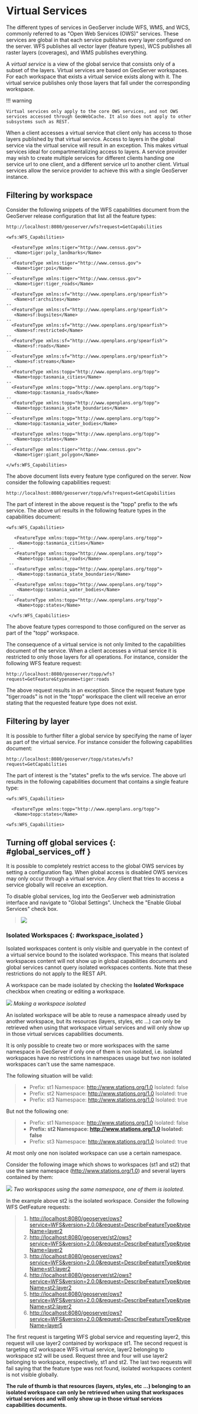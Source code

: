 # Virtual Services

The different types of services in GeoServer include WFS, WMS, and WCS, commonly referred to as "Open Web Services (OWS)" services. These services are global in that each service publishes every layer configured on the server. WFS publishes all vector layer (feature types), WCS publishes all raster layers (coverages), and WMS publishes everything.

A *virtual service* is a view of the global service that consists only of a subset of the layers. Virtual services are based on GeoServer workspaces. For each workspace that exists a virtual service exists along with it. The virtual service publishes only those layers that fall under the corresponding workspace.

!!! warning

    Virtual services only apply to the core OWS services, and not OWS services accessed through GeoWebCache. It also does not apply to other subsystems such as REST.

When a client accesses a virtual service that client only has access to those layers published by that virtual service. Access to layers in the global service via the virtual service will result in an exception. This makes virtual services ideal for compartmentalizing access to layers. A service provider may wish to create multiple services for different clients handing one service url to one client, and a different service url to another client. Virtual services allow the service provider to achieve this with a single GeoServer instance.

## Filtering by workspace

Consider the following snippets of the WFS capabilities document from the GeoServer release configuration that list all the feature types:

    http://localhost:8080/geoserver/wfs?request=GetCapabilities

    <wfs:WFS_Capabilities>

      <FeatureType xmlns:tiger="http://www.census.gov">
       <Name>tiger:poly_landmarks</Name>
    --
      <FeatureType xmlns:tiger="http://www.census.gov">
       <Name>tiger:poi</Name>
    --
      <FeatureType xmlns:tiger="http://www.census.gov">
       <Name>tiger:tiger_roads</Name>
    --
      <FeatureType xmlns:sf="http://www.openplans.org/spearfish">
       <Name>sf:archsites</Name>
    --
      <FeatureType xmlns:sf="http://www.openplans.org/spearfish">
       <Name>sf:bugsites</Name>
    --
      <FeatureType xmlns:sf="http://www.openplans.org/spearfish">
       <Name>sf:restricted</Name>
    --
      <FeatureType xmlns:sf="http://www.openplans.org/spearfish">
       <Name>sf:roads</Name>
    --
      <FeatureType xmlns:sf="http://www.openplans.org/spearfish">
       <Name>sf:streams</Name>
    --
      <FeatureType xmlns:topp="http://www.openplans.org/topp">
       <Name>topp:tasmania_cities</Name>
    --
      <FeatureType xmlns:topp="http://www.openplans.org/topp">
       <Name>topp:tasmania_roads</Name>
    --
      <FeatureType xmlns:topp="http://www.openplans.org/topp">
       <Name>topp:tasmania_state_boundaries</Name>
    --
      <FeatureType xmlns:topp="http://www.openplans.org/topp">
       <Name>topp:tasmania_water_bodies</Name>
    --
      <FeatureType xmlns:topp="http://www.openplans.org/topp">
       <Name>topp:states</Name>
    --
      <FeatureType xmlns:tiger="http://www.census.gov">
       <Name>tiger:giant_polygon</Name>

    </wfs:WFS_Capabilities>

The above document lists every feature type configured on the server. Now consider the following capabilities request:

    http://localhost:8080/geoserver/topp/wfs?request=GetCapabilities

The part of interest in the above request is the "topp" prefix to the wfs service. The above url results in the following feature types in the capabilities document:

    <wfs:WFS_Capabilities>

       <FeatureType xmlns:topp="http://www.openplans.org/topp">
        <Name>topp:tasmania_cities</Name>
     --
       <FeatureType xmlns:topp="http://www.openplans.org/topp">
        <Name>topp:tasmania_roads</Name>
     --
       <FeatureType xmlns:topp="http://www.openplans.org/topp">
        <Name>topp:tasmania_state_boundaries</Name>
     --
       <FeatureType xmlns:topp="http://www.openplans.org/topp">
        <Name>topp:tasmania_water_bodies</Name>
     --
       <FeatureType xmlns:topp="http://www.openplans.org/topp">
        <Name>topp:states</Name>

     </wfs:WFS_Capabilities>

The above feature types correspond to those configured on the server as part of the "topp" workspace.

The consequence of a virtual service is not only limited to the capabilities document of the service. When a client accesses a virtual service it is restricted to only those layers for all operations. For instance, consider the following WFS feature request:

    http://localhost:8080/geoserver/topp/wfs?request=GetFeature&typename=tiger:roads

The above request results in an exception. Since the request feature type "tiger:roads" is not in the "topp" workspace the client will receive an error stating that the requested feature type does not exist.

## Filtering by layer

It is possible to further filter a global service by specifying the name of layer as part of the virtual service. For instance consider the following capabilities document:

    http://localhost:8080/geoserver/topp/states/wfs?request=GetCapabilities

The part of interest is the "states" prefix to the wfs service. The above url results in the following capabilities document that contains a single feature type:

    <wfs:WFS_Capabilities>

      <FeatureType xmlns:topp="http://www.openplans.org/topp">
       <Name>topp:states</Name>

    <wfs:WFS_Capabilities>

## Turning off global services {: #global_services_off }

It is possible to completely restrict access to the global OWS services by setting a configuration flag. When global access is disabled OWS services may only occur through a virtual service. Any client that tries to access a service globally will receive an exception.

To disable global services, log into the GeoServer web administration interface and navigate to "Global Settings". Uncheck the "Enable Global Services" check box.

> ![](img/global-services.jpg)

### Isolated Workspaces {: #workspace_isolated }

Isolated workspaces content is only visible and queryable in the context of a virtual service bound to the isolated workspace. This means that isolated workspaces content will not show up in global capabilities documents and global services cannot query isolated workspaces contents. Note that these restrictions do not apply to the REST API.

A workspace can be made isolated by checking the **Isolated Workspace** checkbox when creating or editing a workspace.

![](img/isolated_workspace.png)
*Making a workspace isolated*

An isolated workspace will be able to reuse a namespace already used by another workspace, but its resources (layers, styles, etc \...) can only be retrieved when using that workspace virtual services and will only show up in those virtual services capabilities documents.

It is only possible to create two or more workspaces with the same namespace in GeoServer if only one of them is non isolated, i.e. isolated workspaces have no restrictions in namespaces usage but two non isolated workspaces can't use the same namespace.

The following situation will be valid:

> -   Prefix: st1 Namespace: <http://www.stations.org/1.0> Isolated: false
> -   Prefix: st2 Namespace: <http://www.stations.org/1.0> Isolated: true
> -   Prefix: st3 Namespace: <http://www.stations.org/1.0> Isolated: true

But not the following one:

> -   Prefix: st1 Namespace: <http://www.stations.org/1.0> Isolated: false
> -   **Prefix: st2 Namespace: http://www.stations.org/1.0 Isolated: false**
> -   Prefix: st3 Namespace: <http://www.stations.org/1.0> Isolated: true

At most only one non isolated workspace can use a certain namespace.

Consider the following image which shows to workspaces (st1 and st2) that use the same namespace (<http://www.stations.org/1.0>) and several layers contained by them:

![](img/workspaces_example.png)
*Two workspaces using the same namespace, one of them is isolated.*

In the example above st2 is the isolated workspace. Consider the following WFS GetFeature requests:

> 1.  <http://localhost:8080/geoserver/ows?service=WFS&version=2.0.0&request=DescribeFeatureType&typeName=layer2>
> 2.  <http://localhost:8080/geoserver/st2/ows?service=WFS&version=2.0.0&request=DescribeFeatureType&typeName=layer2>
> 3.  <http://localhost:8080/geoserver/ows?service=WFS&version=2.0.0&request=DescribeFeatureType&typeName=st1:layer2>
> 4.  <http://localhost:8080/geoserver/st2/ows?service=WFS&version=2.0.0&request=DescribeFeatureType&typeName=st2:layer2>
> 5.  <http://localhost:8080/geoserver/ows?service=WFS&version=2.0.0&request=DescribeFeatureType&typeName=st2:layer2>
> 6.  <http://localhost:8080/geoserver/ows?service=WFS&version=2.0.0&request=DescribeFeatureType&typeName=layer5>

The first request is targeting WFS global service and requesting layer2, this request will use layer2 contained by workspace st1. The second request is targeting st2 workspace WFS virtual service, layer2 belonging to workspace st2 will be used. Request three and four will use layer2 belonging to workspace, respectively, st1 and st2. The last two requests will fail saying that the feature type was not found, isolated workspaces content is not visible globally.

**The rule of thumb is that resources (layers, styles, etc \...) belonging to an isolated workspace can only be retrieved when using that workspaces virtual services and will only show up in those virtual services capabilities documents.**
